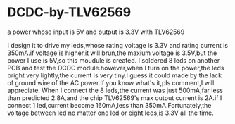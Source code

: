 # DCDC-by-TLV62569
 a power whose input is 5V and output is 3.3V with TLV62569


I design it to drive my leds,whose rating voltage is 3.3V and rating current is 350mA.if voltage is higher,it will brun,the maxium voltage is 3.5V,but the power I use is 5V,so this moudule is created.
I soldered 8 leds on another PCB and test the DCDC module.however,when I turn on the power,the leds bright very lightly,the current is very tiny.I guess it could made by the lack of ground wire of the AC power.If you know what's it,pls comment,I will appreciate.
When I connect the 8 leds,the current was just 500mA,far less than predicted 2.8A,and the chip TLV62569's max output current is 2A.if I connect 1 led,current become 160mA,less than 350mA.Fortunately,the voltage between led no matter one led or eight leds,is  3.3V all the time.
